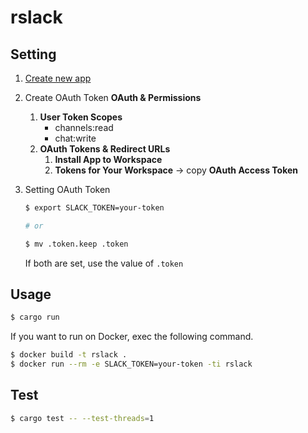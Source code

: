 # rslack

## Setting

1. [Create new app](https://api.slack.com/apps)

1. Create OAuth Token
    **OAuth & Permissions**
    1. **User Token Scopes**
        - channels:read
        - chat:write
    1. **OAuth Tokens & Redirect URLs**
        1. **Install App to Workspace**
        2. **Tokens for Your Workspace** -> copy **OAuth Access Token**

1. Setting OAuth Token

    ```bash
    $ export SLACK_TOKEN=your-token

    # or

    $ mv .token.keep .token
    ```

    If both are set, use the value of `.token`

## Usage

```bash
$ cargo run
```

If you want to run on Docker, exec the following command.
```bash
$ docker build -t rslack .
$ docker run --rm -e SLACK_TOKEN=your-token -ti rslack
```

## Test

```bash
$ cargo test -- --test-threads=1
```
